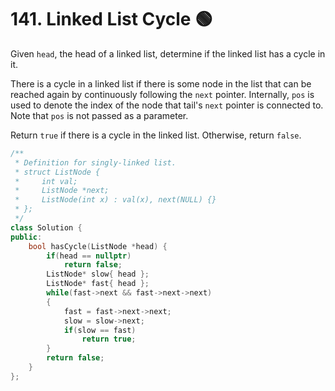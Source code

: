 # 141. Linked List Cycle 🟢

Given ```head```, the head of a linked list, determine if the linked list has a cycle in it.

There is a cycle in a linked list if there is some node in the list that can be reached again by continuously following the ```next``` pointer. Internally, ```pos``` is used to denote the index of the node that tail's ```next``` pointer is connected to. Note that ```pos``` is not passed as a parameter.

Return ```true``` if there is a cycle in the linked list. Otherwise, return ```false```.

```cpp
/**
 * Definition for singly-linked list.
 * struct ListNode {
 *     int val;
 *     ListNode *next;
 *     ListNode(int x) : val(x), next(NULL) {}
 * };
 */
class Solution {
public:
    bool hasCycle(ListNode *head) {
        if(head == nullptr)
            return false;
        ListNode* slow{ head };
        ListNode* fast{ head };
        while(fast->next && fast->next->next)
        {
            fast = fast->next->next;
            slow = slow->next;
            if(slow == fast)
                return true;
        }
        return false;
    }
};
```
